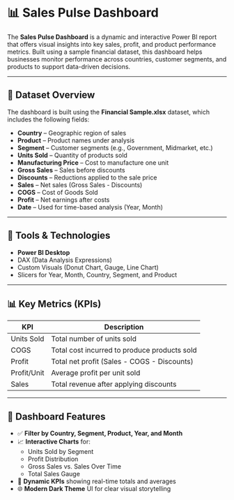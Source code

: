 # 📊 Sales Pulse Dashboard

The **Sales Pulse Dashboard** is a dynamic and interactive Power BI report that offers visual insights into key sales, profit, and product performance metrics. Built using a sample financial dataset, this dashboard helps businesses monitor performance across countries, customer segments, and products to support data-driven decisions.

---

## 📁 Dataset Overview

The dashboard is built using the **Financial Sample.xlsx** dataset, which includes the following fields:

- **Country** – Geographic region of sales  
- **Product** – Product names under analysis  
- **Segment** – Customer segments (e.g., Government, Midmarket, etc.)  
- **Units Sold** – Quantity of products sold  
- **Manufacturing Price** – Cost to manufacture one unit  
- **Gross Sales** – Sales before discounts  
- **Discounts** – Reductions applied to the sale price  
- **Sales** – Net sales (Gross Sales - Discounts)  
- **COGS** – Cost of Goods Sold  
- **Profit** – Net earnings after costs  
- **Date** – Used for time-based analysis (Year, Month)

---

## 🧰 Tools & Technologies

- **Power BI Desktop**
- DAX (Data Analysis Expressions)
- Custom Visuals (Donut Chart, Gauge, Line Chart)
- Slicers for Year, Month, Country, Segment, and Product

---

## 📊 Key Metrics (KPIs)

| KPI              | Description                                        |
|------------------|----------------------------------------------------|
| Units Sold       | Total number of units sold                        |
| COGS             | Total cost incurred to produce products sold      |
| Profit           | Total net profit (Sales - COGS - Discounts)       |
| Profit/Unit      | Average profit per unit sold                      |
| Sales            | Total revenue after applying discounts            |

---

## 🧩 Dashboard Features

- ✅ **Filter by Country, Segment, Product, Year, and Month**
- 📈 **Interactive Charts** for:
  - Units Sold by Segment
  - Profit Distribution
  - Gross Sales vs. Sales Over Time
  - Total Sales Gauge
- 🎯 **Dynamic KPIs** showing real-time totals and averages
- 🌐 **Modern Dark Theme** UI for clear visual storytelling
